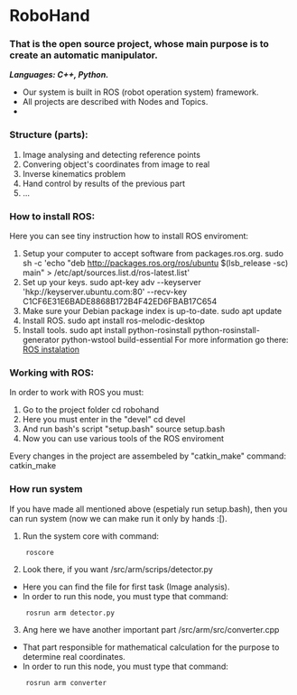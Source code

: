 # RoboHand
### That is the open source project, whose main purpose is to create an automatic manipulator.
***Languages: C++, Python.***
    
* Our system is built in ROS (robot operation system) framework.
* All projects are described with Nodes and Topics.
*
    
### Structure (parts):
1. Image analysing and detecting reference points
2. Convering object's coordinates from image to real
3. Inverse kinematics problem
4. Hand control by results of the previous part
5. ...

### How to install ROS:
Here you can see tiny instruction how to install ROS enviroment:
1. Setup your computer to accept software from packages.ros.org. 
    sudo sh -c 'echo "deb http://packages.ros.org/ros/ubuntu $(lsb_release -sc) main" > /etc/apt/sources.list.d/ros-latest.list'
2. Set up your keys.
    sudo apt-key adv --keyserver 'hkp://keyserver.ubuntu.com:80' --recv-key C1CF6E31E6BADE8868B172B4F42ED6FBAB17C654
3. Make sure your Debian package index is up-to-date.
    sudo apt update
4. Install ROS.
    sudo apt install ros-melodic-desktop
5. Install tools.
    sudo apt install python-rosinstall python-rosinstall-generator python-wstool build-essential
For more information go there: [ROS instalation](http://wiki.ros.org/melodic/Installation/Ubuntu)

### Working with ROS:
In order to work with ROS you must:
1. Go to the project folder
    cd robohand
2. Here you must enter in the "devel"
    cd devel
3. And run bash's script "setup.bash"
    source setup.bash
4. Now you can use various tools of the ROS enviroment
  
Every changes in the project are assembeled by "catkin_make" command:
    catkin_make

### How run system
If you have made all mentioned above (espetialy run setup.bash), then you can run system (now we can make run it only by hands :[).
1. Run the system core with command:
```
    roscore
```
2. Look there, if you want /src/arm/scrips/detector.py
  * Here you can find the file for first task (Image analysis).
  * In order to run this node, you must type that command:
```
    rosrun arm detector.py
```
3. Ang here we have another important part /src/arm/src/converter.cpp
  * That part responsible for mathematical calculation for the purpose to determine real coordinates.
  * In order to run this node, you must type that command:
```
    rosrun arm converter
```
